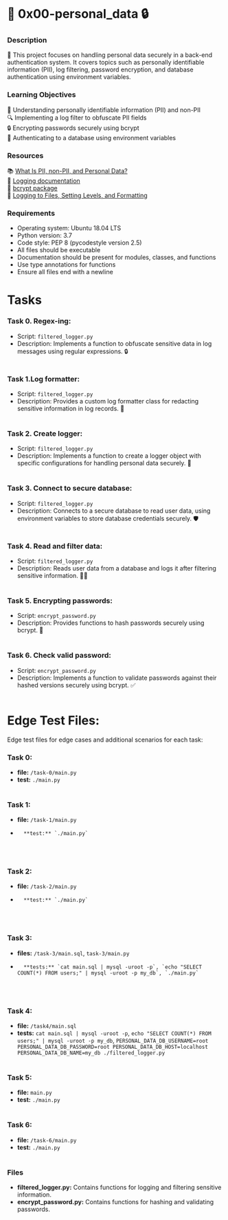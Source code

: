 # 👤 0x00-personal_data 🔒

### Description
🔐 This project focuses on handling personal data securely in a back-end authentication system. It covers topics such as personally identifiable information (PII), log filtering, password encryption, and database authentication using environment variables.

### Learning Objectives
🧠 Understanding personally identifiable information (PII) and non-PII  
🔍 Implementing a log filter to obfuscate PII fields  
🔒 Encrypting passwords securely using bcrypt  
🔑 Authenticating to a database using environment variables  

### Resources
📚 [What Is PII, non-PII, and Personal Data?](https://www.balbix.com/blog/what-is-pii-non-pii-personal-data/)  
📖 [Logging documentation](https://docs.python.org/3/library/logging.html)  
🔐 [bcrypt package](https://pypi.org/project/bcrypt/)  
📝 [Logging to Files, Setting Levels, and Formatting](https://realpython.com/python-logging/)  

### Requirements
- Operating system: Ubuntu 18.04 LTS  
- Python version: 3.7  
- Code style: PEP 8 (pycodestyle version 2.5)  
- All files should be executable  
- Documentation should be present for modules, classes, and functions  
- Use type annotations for functions  
- Ensure all files end with a newline  

# Tasks
### Task 0. Regex-ing:
   - Script: `filtered_logger.py`
   - Description: Implements a function to obfuscate sensitive data in log messages using regular expressions. 🔒
<br></br>

### Task 1.Log formatter:
   - Script: `filtered_logger.py`
   - Description: Provides a custom log formatter class for redacting sensitive information in log records. 📝
<br></br>

### Task 2. Create logger:
   - Script: `filtered_logger.py`
   - Description: Implements a function to create a logger object with specific configurations for handling personal data securely. 📜
<br></br>

### Task 3. Connect to secure database:
   - Script: `filtered_logger.py`
   - Description: Connects to a secure database to read user data, using environment variables to store database credentials securely. 🛡️
<br></br>

### Task 4. Read and filter data:
   - Script: `filtered_logger.py`
   - Description: Reads user data from a database and logs it after filtering sensitive information. 🕵️‍♂️
<br></br>

### Task 5. Encrypting passwords:
   - Script: `encrypt_password.py`
   - Description: Provides functions to hash passwords securely using bcrypt. 🔐
<br></br>

### Task 6. Check valid password:
   - Script: `encrypt_password.py`
   - Description: Implements a function to validate passwords against their hashed versions securely using bcrypt. ✅
<br></br>

# Edge Test Files:
Edge test files for edge cases and additional scenarios for each task:
### Task 0:
-	**file:** `/task-0/main.py`
-	**test:** `./main.py`
<br></br>

### Task 1:
-	**file:** `/task-1/main.py`
-       **test:** `./main.py`
<br></br>

### Task 2:
-	**file:** `/task-2/main.py`
-       **test:** `./main.py`
<br></br>

### Task 3:
-	**files:** `/task-3/main.sql`, `task-3/main.py`
-       **tests:** `cat main.sql | mysql -uroot -p`, `echo "SELECT COUNT(*) FROM users;" | mysql -uroot -p my_db`, `./main.py`
<br></br>

### Task 4:
-	**file:** `/task4/main.sql`
-	**tests:** `cat main.sql | mysql -uroot -p`, `echo "SELECT COUNT(*) FROM users;" | mysql -uroot -p my_db`, `PERSONAL_DATA_DB_USERNAME=root PERSONAL_DATA_DB_PASSWORD=root PERSONAL_DATA_DB_HOST=localhost PERSONAL_DATA_DB_NAME=my_db ./filtered_logger.py`
<br></br>

### Task 5:
-	**file:** `main.py`
-	**test:** `./main.py`
<br></br>

### Task 6:
-	**file:** `/task-6/main.py`
-	**test:** `./main.py`
<br></br>

### Files
- **filtered_logger.py:** Contains functions for logging and filtering sensitive information.  
- **encrypt_password.py:** Contains functions for hashing and validating passwords.

